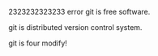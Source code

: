 2323232323233 error
git is free software.

git is distributed version control system.

git is four modify!
